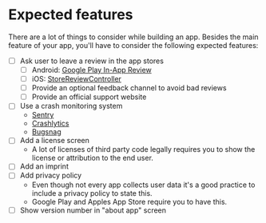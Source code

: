 # Expected features


There are a lot of things to consider while building an app.
Besides the main feature of your app,
you'll have to consider the following expected features:

- [ ] Ask user to leave a review in the app stores
    - [ ] Android: [Google Play In-App Review](https://developer.android.com/guide/playcore/in-app-review)
    - [ ] iOS: [StoreReviewController](https://developer.apple.com/documentation/storekit/skstorereviewcontroller/)
    - [ ] Provide an optional feedback channel to avoid bad reviews
    - [ ] Provide an official support website
- [ ] Use a crash monitoring system
    - [Sentry](https://sentry.io/signup/)
    - [Crashlytics](https://firebase.google.com/products/crashlytics)
    - [Bugsnag](https://www.bugsnag.com/)
- [ ] Add a license screen
    - A lot of licenses of third party code legally requires you to show the license or attribution to the end user.
- [ ] Add an imprint
- [ ] Add privacy policy
    - Even though not every app collects user data it's a good practice to include a privacy policy to state this.
    - Google Play and Apples App Store require you to have this.
- [ ] Show version number in "about app" screen
